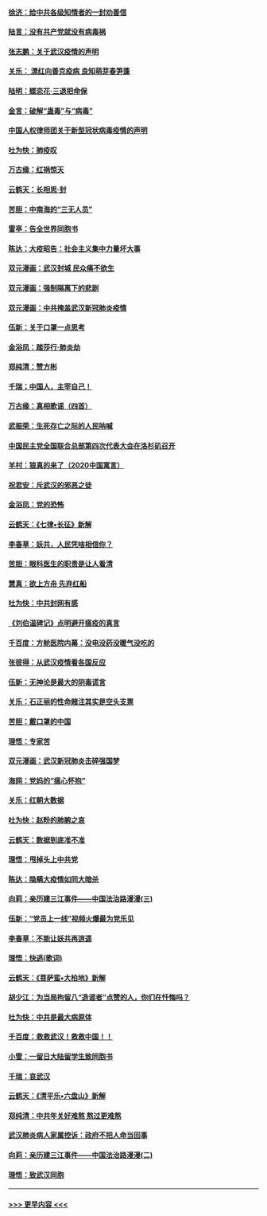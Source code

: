 #### [徐济：给中共各级知情者的一封劝善信](../pages/nsc993/n11868561.md?t=02150533) 
#### [陆言：没有共产党就没有病毒祸](../pages/nsc993/n11868232.md?t=02150533) 
#### [张志鹏：关于武汉疫情的声明](../pages/nsc993/n11867182.md?t=02150533) 
#### [关乐： 漂红向善克疫病 良知萌芽春笋蓬](../pages/nsc993/n11865710.md?t=02150533) 
#### [陆明：蝶恋花‧三退把命保](../pages/nsc993/n11865673.md?t=02150533) 
#### [金言：破解“蛊毒”与“病毒”](../pages/nsc993/n11864103.md?t=02150533) 
#### [中国人权律师团关于新型冠状病毒疫情的声明](../pages/nsc993/n11864249.md?t=02150533) 
#### [吐为快：肺疫叹](../pages/nsc993/n11864027.md?t=02150533) 
#### [万古缘：红祸惊天](../pages/nsc993/n11864079.md?t=02150533) 
#### [云鹤天：长相思‧封](../pages/nsc993/n11864006.md?t=02150533) 
#### [苦胆：中南海的“三无人员”](../pages/nsc993/n11862997.md?t=02150533) 
#### [雷亭：告全世界同胞书](../pages/nsc993/n11862572.md?t=02150533) 
#### [陈达：大疫昭告：社会主义集中力量坏大事](../pages/nsc993/n11859419.md?t=02150533) 
#### [双元漫画：武汉封城 民众痛不欲生](../pages/nsc993/n11859287.md?t=02150533) 
#### [双元漫画：强制隔离下的悲剧](../pages/nsc993/n11859244.md?t=02150533) 
#### [双元漫画：中共掩盖武汉新冠肺炎疫情](../pages/nsc993/n11858249.md?t=02150533) 
#### [伍新：关于口罩一点思考](../pages/nsc993/n11859195.md?t=02150533) 
#### [金浴凤：踏莎行‧肺炎劫](../pages/nsc993/n11858227.md?t=02150533) 
#### [郑纯清：赞方彬](../pages/nsc993/n11856803.md?t=02150533) 
#### [千瑞；中国人，主宰自己！](../pages/nsc993/n11856793.md?t=02150533) 
#### [万古缘：真相歌谣（四首）](../pages/nsc993/n11856263.md?t=02150533) 
#### [武振荣：生死存亡之际的人民呐喊](../pages/nsc993/n11856256.md?t=02150533) 
#### [中国民主党全国联合总部第四次代表大会在洛杉矶召开](../pages/nsc993/n11856344.md?t=02150533) 
#### [羊村：狼真的来了（2020中国寓言）](../pages/nsc993/n11856229.md?t=02150533) 
#### [祝君安：斥武汉的邪恶之徒](../pages/nsc993/n11855861.md?t=02150533) 
#### [金浴凤：党的恐怖](../pages/nsc993/n11855849.md?t=02150533) 
#### [云鹤天：《七律▪长征》新解](../pages/nsc993/n11855479.md?t=02150533) 
#### [李春草：妖共，人民凭啥相信你？](../pages/nsc993/n11855196.md?t=02150533) 
#### [苦胆：眼科医生的职责是让人看清](../pages/nsc993/n11853840.md?t=02150533) 
#### [慧真：欲上方舟 先弃红船](../pages/nsc993/n11853483.md?t=02150533) 
#### [吐为快：中共封网有感](../pages/nsc993/n11852575.md?t=02150533) 
#### [《刘伯温碑记》点明避开瘟疫的真言](../pages/nsc993/n11852128.md?t=02150533) 
#### [千百度：方舱医院内幕：没电没药没暖气没吃的](../pages/nsc993/n11850211.md?t=02150533) 
#### [张彼得：从武汉疫情看各国反应](../pages/nsc993/n11850102.md?t=02150533) 
#### [伍新：无神论是最大的阴毒谎言](../pages/nsc993/n11846129.md?t=02150533) 
#### [关乐：石正丽的性命赌注其实是空头支票](../pages/nsc993/n11846109.md?t=02150533) 
#### [苦胆：戴口罩的中国](../pages/nsc993/n11845576.md?t=02150533) 
#### [理悟：专家苦](../pages/nsc993/n11845564.md?t=02150533) 
#### [双元漫画：武汉新冠肺炎击碎强国梦](../pages/nsc993/n11843320.md?t=02150533) 
#### [海网：党妈的“瘟心怀抱”](../pages/nsc993/n11840740.md?t=02150533) 
#### [关乐：红朝大数据](../pages/nsc993/n11840675.md?t=02150533) 
#### [吐为快：赵粉的肺腑之哀](../pages/nsc993/n11840618.md?t=02150533) 
#### [云鹤天：数据到底准不准](../pages/nsc993/n11840325.md?t=02150533) 
#### [理悟：甩掉头上中共党](../pages/nsc993/n11838826.md?t=02150533) 
#### [陈达：隐瞒大疫情如同大暗杀](../pages/nsc993/n11838771.md?t=02150533) 
#### [向莉：亲历建三江事件——中国法治路漫漫(三)](../pages/nsc993/n11831825.md?t=02150533) 
#### [伍新：“党员上一线”视频火爆最为党乐见](../pages/nsc993/n11838200.md?t=02150533) 
#### [李春草：不能让妖共再逍遥](../pages/nsc993/n11838102.md?t=02150533) 
#### [理悟：快逃(歌词)](../pages/nsc993/n11838083.md?t=02150533) 
#### [云鹤天：《菩萨蛮▪大柏地》新解](../pages/nsc993/n11838059.md?t=02150533) 
#### [胡少江：为当局拘留八“造谣者”点赞的人，你们在忏悔吗？](../pages/nsc993/n11836801.md?t=02150533) 
#### [吐为快：中共是最大病原体](../pages/nsc993/n11836748.md?t=02150533) 
#### [千百度：救救武汉！救救中国！！](../pages/nsc993/n11836145.md?t=02150533) 
#### [小雪：一留日大陆留学生致同胞书](../pages/nsc993/n11834624.md?t=02150533) 
#### [千瑞：哀武汉](../pages/nsc993/n11833647.md?t=02150533) 
#### [云鹤天：《清平乐▪六盘山》新解](../pages/nsc993/n11833611.md?t=02150533) 
#### [郑纯清：中共年关好难熬 熬过更难熬](../pages/nsc993/n11833489.md?t=02150533) 
#### [武汉肺炎病人家属控诉：政府不把人命当回事](../pages/nsc993/n11833205.md?t=02150533) 
#### [向莉：亲历建三江事件——中国法治路漫漫(二)](../pages/nsc993/n11829102.md?t=02150533) 
#### [理悟：致武汉同胞](../pages/nsc993/n11831522.md?t=02150533) 

----
#### [ >>> 更早内容 <<< ](../indexes/nsc993-earlier.md)
